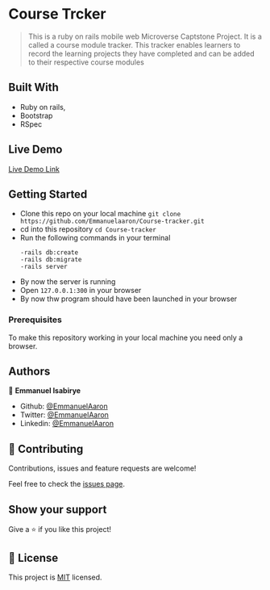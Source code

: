 # Course Trcker

> This is a ruby on rails mobile web Microverse Captstone Project. It is a called a course module tracker. This tracker enables learners to record the learning projects they have completed and can be added to their respective course modules
## Built With

- Ruby on rails,
- Bootstrap
- RSpec

## Live Demo

[Live Demo Link](https://course-tracker1.herokuapp.com/)


## Getting Started
- Clone this repo on your local machine
    `git clone https://github.com/Emmanuelaaron/Course-tracker.git`
- cd into this repository
    `cd Course-tracker`
- Run the following commands in your terminal
    ```-bundle install
    -rails db:create
    -rails db:migrate
    -rails server
    ```
- By now the server is running
- Open `127.0.0.1:300` in your browser
- By now thw program should have been launched in your browser

### Prerequisites
To make this repository working in your local machine you need only a browser.

## Authors

👤 **Emmanuel Isabirye**

- Github: [@EmmanuelAaron](https://github.com/Emmanuelaaron)
- Twitter: [@EmmanuelAaron](https://twitter.com/EmmanuelIsabir1)
- Linkedin: [@EmmanuelAaron](https://www.linkedin.com/in/fullstackwebdev-emma/)


## 🤝 Contributing

Contributions, issues and feature requests are welcome!

Feel free to check the [issues page](https://github.com/Emmanuelaaron/transactions/issues).

## Show your support

Give a ⭐️ if you like this project!


## 📝 License

This project is [MIT](lic.url) licensed. 
